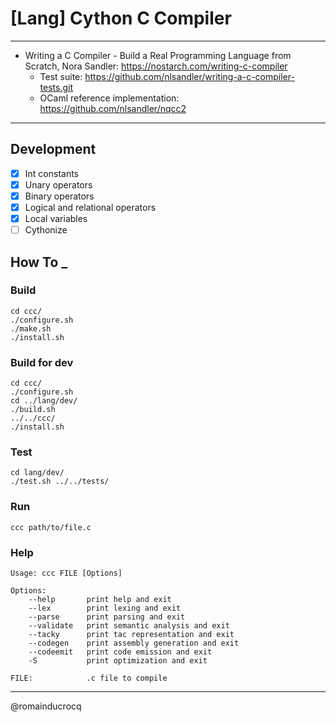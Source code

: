 # [Lang] Cython C Compiler 

****

- Writing a C Compiler - Build a Real Programming Language from Scratch, Nora Sandler: https://nostarch.com/writing-c-compiler  
    - Test suite: https://github.com/nlsandler/writing-a-c-compiler-tests.git  
    - OCaml reference implementation: https://github.com/nlsandler/nqcc2  

****

## Development

- [x] Int constants  
- [x] Unary operators  
- [x] Binary operators  
- [x] Logical and relational operators  
- [x] Local variables  
- [ ] Cythonize  

## How To _

### Build
```
cd ccc/
./configure.sh
./make.sh
./install.sh
```

### Build for dev
```
cd ccc/
./configure.sh
cd ../lang/dev/
./build.sh
../../ccc/
./install.sh
```

### Test
```
cd lang/dev/
./test.sh ../../tests/
```

### Run
```
ccc path/to/file.c
```

### Help
```
Usage: ccc FILE [Options]

Options:
    --help       print help and exit
    --lex        print lexing and exit
    --parse      print parsing and exit
    --validate   print semantic analysis and exit
    --tacky      print tac representation and exit
    --codegen    print assembly generation and exit
    --codeemit   print code emission and exit
    -S           print optimization and exit

FILE:            .c file to compile
```

****

@romainducrocq
